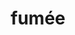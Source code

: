 ---
title: "fumée"
description: "fumée"
layout: shop
keywords:
  - 美食競賽
  - 台灣美食
  - 美食精選
datePublished: "2025-06-30"
dateModified: "2025-07-06"
city: "台北市"
district: "中山區"
address: "台北市中山區中山北路二段39巷3號B3"
phone: ""
geo: "25.05418847671346, 121.52423927962286"
google_map: "https://maps.app.goo.gl/7T5J3c4qH8j2msMD6"
footinder: "https://footinder.com.tw/%E5%8F%B0%E5%8C%97%E5%B8%82%E4%B8%AD%E5%B1%B1%E5%8D%80/362099/"
official: "https://www.facebook.com/p/Fum%C3%A9e-61551692447225/"
award:
  - name: "500盤"
    year: "2024"
    entries:
      - dishes:
          - "雞屁股"
          - "釜飯"
          - "雞翅"
          - "雞蠔"
          - "漬雞肉海苔捲"

---